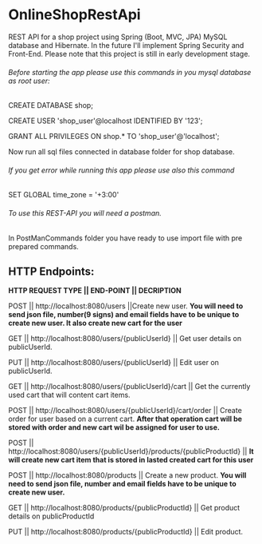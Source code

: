 # OnlineShopRestApi
REST API for a shop project using Spring (Boot, MVC, JPA) MySQL database and Hibernate. In the future I'll implement Spring Security and Front-End. Please note that this project is still in early development stage.

###### Before starting the app please use this commands in you mysql database as root user:

CREATE DATABASE shop;

CREATE USER 'shop_user'@localhost IDENTIFIED BY '123';

GRANT ALL PRIVILEGES ON shop.* TO 'shop_user'@'localhost';

Now run all sql files connected in database folder for shop database.

###### If you get error while running this app please use also this command

SET GLOBAL time_zone = '+3:00'


###### To use this REST-API you will need a postman.

In PostManCommands folder you have ready to use import file with pre prepared commands.

## HTTP Endpoints:

**HTTP REQUEST TYPE || END-POINT || DECRIPTION**

POST   || http://localhost:8080/users  ||Create new user. **You will need to send json file, number(9 signs) and email fields have to be unique to create new user. It also create new cart for the user**

GET    || http://localhost:8080/users/{publicUserId} || Get user details on publicUserId.

PUT    || http://localhost:8080/users/{publicUserId} || Edit user on publicUserId.

GET    || http://localhost:8080/users/{publicUserId}/cart || Get the currently used cart that will content cart items.

POST   || http://localhost:8080/users/{publicUserId}/cart/order || Create order for user based on a current cart. **After that operation cart will be stored with order and new cart wil be assigned for user to use.**

POST   || http://localhost:8080/users/{publicUserId}/products/{publicProductId} || **It will create new cart item that is stored in lasted created cart for this user**

POST   || http://localhost:8080/products || Create a new product. **You will need to send json file, number and email fields have to be unique to create new user.**

GET    || http://localhost:8080/products/{publicProductId} || Get product details on publicProductId

PUT    || http://localhost:8080/products/{publicProductId} || Edit product. 

